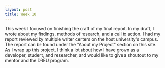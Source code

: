```yaml
---
layout: post
title: Week 10
---
```

This week I focused on finishing the draft of my final report. In my draft, I wrote about my findings, methods of research, and a call to action. I had my report reviewed by multiple writer centers on the host university's campus. The report can be found under the "About my Project" section on this site. As I wrap up this project, I think a lot about how I have grown as a developer, student, and researcher, and would like to give a shoutout to my mentor and the DREU program.
